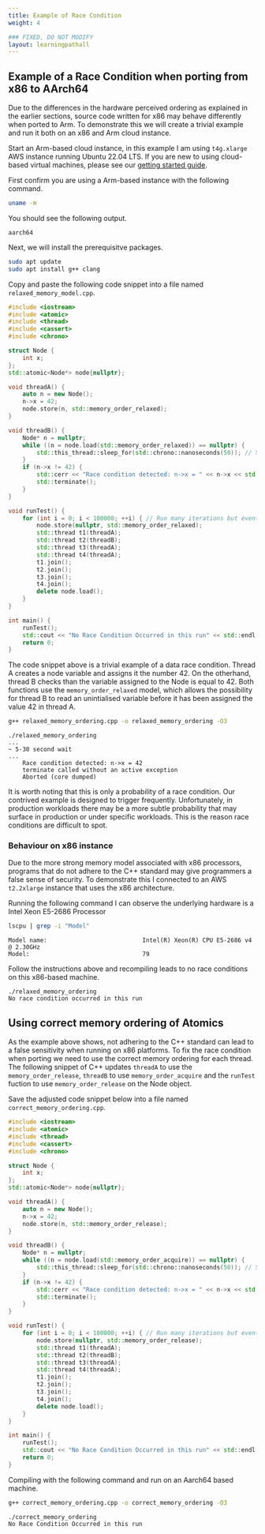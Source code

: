 ```yaml
---
title: Example of Race Condition 
weight: 4

### FIXED, DO NOT MODIFY
layout: learningpathall
---
```


## Example of a Race Condition when porting from x86 to AArch64

Due to the differences in the hardware perceived ordering as explained in the earlier sections, source code written for x86 may behave differently when ported to Arm. To demonstrate this we will create a trivial example and run it both on an x86 and Arm cloud instance. 

Start an Arm-based cloud instance, in this example I am using `t4g.xlarge` AWS instance running Ubuntu 22.04 LTS. If you are new to using cloud-based virtual machines, please see our [getting started guide](https://learn.arm.com/learning-paths/servers-and-cloud-computing/intro/). 

First confirm you are using a Arm-based instance with the following command.

```bash
uname -m
```
You should see the following output.

```output
aarch64
```

Next, we will install the prerequisitve packages. 

```bash
sudo apt update
sudo apt install g++ clang
```

Copy and paste the following code snippet into a file named `relaxed_memory_model.cpp`. 

```cpp
#include <iostream>
#include <atomic>
#include <thread>
#include <cassert>
#include <chrono>

struct Node {
    int x;
};
std::atomic<Node*> node{nullptr};

void threadA() {
    auto n = new Node();
    n->x = 42;
    node.store(n, std::memory_order_relaxed);
}

void threadB() {
    Node* n = nullptr;
    while ((n = node.load(std::memory_order_relaxed)) == nullptr) {
        std::this_thread::sleep_for(std::chrono::nanoseconds(50)); // Small sleep to improve scheduling
    }
    if (n->x != 42) {
        std::cerr << "Race condition detected: n->x = " << n->x << std::endl;
        std::terminate();
    }
}

void runTest() {
    for (int i = 0; i < 100000; ++i) { // Run many iterations but eventually time out
        node.store(nullptr, std::memory_order_relaxed);
        std::thread t1(threadA);
        std::thread t2(threadB);
        std::thread t3(threadA);
        std::thread t4(threadA);
        t1.join();
        t2.join();
        t3.join();
        t4.join();
        delete node.load();
    }
}

int main() {
    runTest();
    std::cout << "No Race Condition Occurred in this run" << std::endl;
    return 0;
}
```

The code snippet above is a trivial example of a data race condition. Thread A creates a node variable and assigns it the number 42. On the otherhand, thread B checks than the variable assigned to the Node is equal to 42. Both functions use the `memory_order_relaxed` model, which allows the possibility for thread B to read an unintialised variable before it has been assigned the value 42 in thread A. 

```bash
g++ relaxed_memory_ordering.cpp -o relaxed_memory_ordering -O3
```

```output
./relaxed_memory_ordering 
...
~ 5-30 second wait
...
    Race condition detected: n->x = 42
    terminate called without an active exception
    Aborted (core dumped)
```

It is worth noting that this is only a probability of a race condition.  Our contrived example is designed to trigger frequently. Unfortunately, in production workloads there may be a more subtle probability that may surface in production or under specific workloads. This is the reason race conditions are difficult to spot.

### Behaviour on x86 instance

Due to the more strong memory model associated with x86 processors, programs that do not adhere to the C++ standard may give programmers a false sense of security. To demonstrate this I connected to an AWS `t2.2xlarge` instance that uses the x86 architecture. 

Running the following command I can observe the underlying hardware is a Intel Xeon E5-2686 Processor

```bash
lscpu | grep -i "Model"
```

```output
Model name:                           Intel(R) Xeon(R) CPU E5-2686 v4 @ 2.30GHz
Model:                                79
```
Follow the instructions above and recompiling leads to no race conditions on this x86-based machine.  

```output
./relaxed_memory_ordering 
No race condition occurred in this run
```


## Using correct memory ordering of Atomics

As the example above shows, not adhering to the C++ standard can lead to a false sensitivity when running on x86 platforms. To fix the race condition when porting we need to use the correct memory ordering for each thread. The following snippet of C++ updates `threadA` to use the `memory_order_release`, `threadB` to use `memory_order_acquire` and the `runTest` fuction to use `memory_order_release` on the Node object. 

Save the adjusted code snippet below into a file named `correct_memory_ordering.cpp`.

```cpp
#include <iostream>
#include <atomic>
#include <thread>
#include <cassert>
#include <chrono>

struct Node {
    int x;
};
std::atomic<Node*> node{nullptr};

void threadA() {
    auto n = new Node();
    n->x = 42;
    node.store(n, std::memory_order_release);
}

void threadB() {
    Node* n = nullptr;
    while ((n = node.load(std::memory_order_acquire)) == nullptr) {
        std::this_thread::sleep_for(std::chrono::nanoseconds(50)); // Small sleep to improve scheduling
    }
    if (n->x != 42) {
        std::cerr << "Race condition detected: n->x = " << n->x << std::endl;
        std::terminate();
    }
}

void runTest() {
    for (int i = 0; i < 100000; ++i) { // Run many iterations but eventually time out
        node.store(nullptr, std::memory_order_release);
        std::thread t1(threadA);
        std::thread t2(threadB);
        std::thread t3(threadA);
        std::thread t4(threadA);
        t1.join();
        t2.join();
        t3.join();
        t4.join();
        delete node.load();
    }
}

int main() {
    runTest();
    std::cout << "No Race Condition Occurred in this run" << std::endl;
    return 0;
}

```

Compiling with the following command and run on an Aarch64 based machine. 

```bash
g++ correct_memory_ordering.cpp -o correct_memory_ordering -O3
```

```output
./correct_memory_ordering 
No Race Condition Occurred in this run
```

